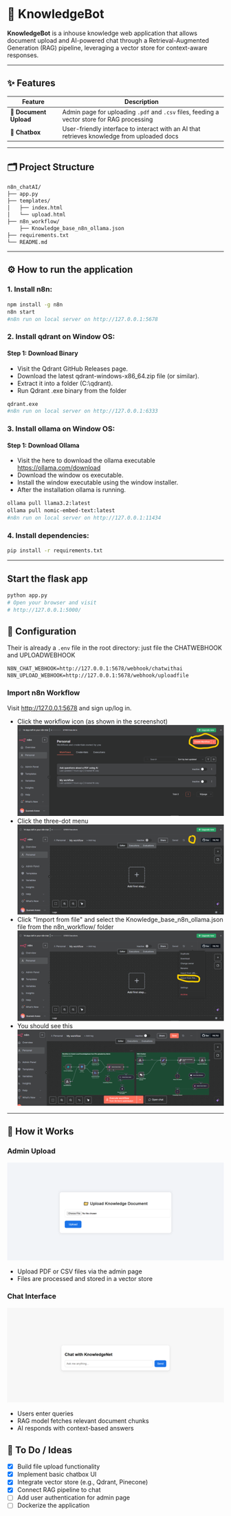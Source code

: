 # 🧠 KnowledgeBot

**KnowledgeBot** is a inhouse knowledge web application that allows document upload and AI-powered chat through a Retrieval-Augmented Generation (RAG) pipeline, leveraging a vector store for context-aware responses.

---

## ✨ Features

| Feature             | Description                                                                                 |
|---------------------|---------------------------------------------------------------------------------------------|
| 📁 **Document Upload** | Admin page for uploading `.pdf` and `.csv` files, feeding a vector store for RAG processing |
| 💬 **Chatbox**      | User-friendly interface to interact with an AI that retrieves knowledge from uploaded docs |

---

## 🗂 Project Structure

```
n8n_chatAI/
├── app.py
├── templates/
│   ├── index.html
│   └── upload.html
├── n8n_workflow/
    ├── Knowledge_base_n8n_ollama.json
├── requirements.txt
└── README.md
```
---

## ⚙️ How to run the application

### 1. Install n8n:

```bash
npm install -g n8n
n8n start
#n8n run on local server on http://127.0.0.1:5678
```

### 2. Install qdrant on Window OS:

#### Step 1: Download Binary
- Visit the Qdrant GitHub Releases page.
- Download the latest qdrant-windows-x86_64.zip file (or similar).
- Extract it into a folder (C:\\qdrant).
- Run Qdrant .exe binary from the folder
```bash
qdrant.exe
#n8n run on local server on http://127.0.0.1:6333
```

### 3. Install ollama on Window OS:

#### Step 1: Download Ollama 
- Visit the here to download the ollama executable https://ollama.com/download
- Download the window os executable.
- Install the window executable using the window installer.
- After the installation ollama is running.
```bash
ollama pull llama3.2:latest
ollama pull nomic-embed-text:latest
#n8n run on local server on http://127.0.0.1:11434
```

### 4. Install dependencies:

```bash
pip install -r requirements.txt
```
---

## Start the flask app

```bash
python app.py
# Open your browser and visit
# http://127.0.0.1:5000/
```

## 🔧 Configuration

Their is already a `.env` file in the root directory:
just file the CHATWEBHOOK and UPLOADWEBHOOK

```env
N8N_CHAT_WEBHOOK=http://127.0.0.1:5678/webhook/chatwithai
N8N_UPLOAD_WEBHOOK=http://127.0.0.1:5678/webhook/uploadfile
```

### Import n8n Workflow
Visit http://127.0.0.1:5678 and sign up/log in.

- Click the workflow icon (as shown in the screenshot) ![n8n workflow screenshot](n8n_workflow/img1.png)
- Click the three-dot menu ![n8n workflow screenshot](n8n_workflow/img2.png)
- Click "Import from file" and select the Knowledge_base_n8n_ollama.json file from the n8n_workflow/ folder ![n8n workflow screenshot](n8n_workflow/img3.png)
- You should see this ![n8n workflow screenshot](n8n_workflow/img6.png)

---

## 🧠 How it Works

### Admin Upload
![flask upload interface](n8n_workflow/img4.png)

- Upload PDF or CSV files via the admin page
- Files are processed and stored in a vector store

### Chat Interface
![flask chat interface](n8n_workflow/img5.png)
- Users enter queries
- RAG model fetches relevant document chunks
- AI responds with context-based answers

## 📝 To Do / Ideas

- [x] Build file upload functionality
- [x] Implement basic chatbox UI
- [x] Integrate vector store (e.g., Qdrant, Pinecone)
- [x] Connect RAG pipeline to chat
- [ ] Add user authentication for admin page
- [ ] Dockerize the application
